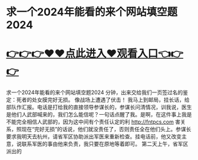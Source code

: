 # 求一个2024年能看的来个网站填空题2024

# <a href="https://github.com/bitezs/bite/issues/1">👉👉👉♥♥点此进入♥观看入口👈👉👉</a>

求一个2024年能看的来个网站填空题2024
分钟，出来交给我们一页签过名的鉴定：死者的处女膜完好无损。
像战场上遭遇了伏击！
我马上到邮局，挂长话，给部队作汇报。电话是打给我的直接领导参谋长的，参谋长问清情况，训我说，医生是他们人武部喊来的，我们怎么能信呢？一句话点醒了我。是啊，在这件事上我是不能完全相信人武部的，因为这中间有个责任认定的利
http://fntpcs.com
害关系，照现在“完好无损”的话说，他们就没责任了，否则责任全在他们头上。参谋长要求我明天去杭州，请省军区协助派出军医来重新检查。挂电话前，他又改变主意，说联系军医的事由他来负责，我只要在原地等着即可。
第二天上午，省军区派出的
